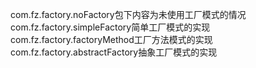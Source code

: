 com.fz.factory.noFactory包下内容为未使用工厂模式的情况
com.fz.factory.simpleFactory简单工厂模式的实现
com.fz.factory.factoryMethod工厂方法模式的实现
com.fz.factory.abstractFactory抽象工厂模式的实现

